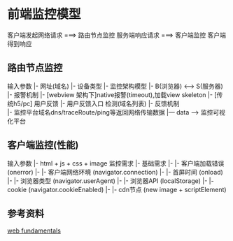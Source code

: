 # 前端监控模型

客户端发起网络请求
===> 路由节点监控
服务端响应请求
===> 客户端监控
客户端得到响应

## 路由节点监控
输入参数
    |- 网址(域名)
    |- 设备类型
    |- 
监控架构模型
|- B(浏览器) <--> S(服务器) 
    |- 报警机制
        |- [webview 架构下]native报警(timeout),加载view skeleton
        |- [传统h5/pc] 用户反馈
        |- 用户反馈入口 检测(域名列表)
    |- 反馈机制    
        |- 监控平台域名dns/traceRoute/ping等返回网络传输数据
        |— data --> 监控可视化平台

## 客户端监控(性能)
输入参数
    |- html + js + css + image
监控需求
    |- 基础需求
    |- |- 客户端加载错误 (onerror)
    |- |- 客户端网络环境 (navigator.connection)
    |- |- 首屏时间      (onload)
    |- |- 浏览器类型    (navigator.userAgent) 
    |- |- 浏览器API     (localStorage)
    |- |- cookie       (navigator.cookieEnabled)
    |- |- cdn节点       (new image + scriptElement)
   

## 参考资料
[web fundamentals](https://developers.google.com/web/fundamentals/performance/)






